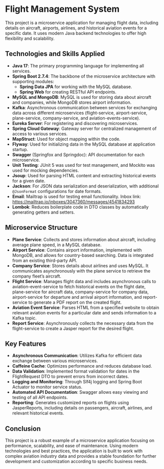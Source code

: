 <h1>Flight Management System</h1>

<p>This project is a microservice application for managing flight data, including details on aircraft, airports, airlines, and historical aviation events for a specific date. It uses modern Java backend technologies to offer high flexibility and scalability.</p>

<h2>Technologies and Skills Applied</h2>
<ul>
  <li><strong>Java 17</strong>: The primary programming language for implementing all services.</li>
  <li><strong>Spring Boot 2.7.4</strong>: The backbone of the microservice architecture with supporting modules:
    <ul>
      <li><strong>Spring Data JPA</strong> for working with the MySQL database.</li>
      <li><strong>Spring Web</strong> for creating RESTful API endpoints.</li>
    </ul>
  </li>
  <li><strong>MySQL and MongoDB</strong>: MySQL is used for storing data about aircraft and companies, while MongoDB stores airport information.</li>
  <li><strong>Kafka</strong>: Asynchronous communication between services for exchanging data across different microservices (flight-service, airport-service, plane-service, company-service, and aviation-events-service).</li>
  <li><strong>Eureka Server</strong>: For registering and discovering microservices.</li>
  <li><strong>Spring Cloud Gateway</strong>: Gateway server for centralized management of access to various services.</li>
  <li><strong>MapStruct</strong>: Used for object mapping within the code.</li>
  <li><strong>Flyway</strong>: Used for initializing data in the MySQL database at application startup.</li>
  <li><strong>Swagger</strong> (Springfox and Springdoc): API documentation for each microservice.</li>
  <li><strong>Unit Testing</strong>: JUnit 5 was used for test management, and Mockito was used for mocking dependencies.</li>
  <li><strong>Jsoup</strong>: Used for parsing HTML content and extracting historical events for a given date.</li>
  <li><strong>Jackson</strong>: For JSON data serialization and deserialization, with additional <code>@JsonFormat</code> configurations for date formats.</li>
  <li><strong>Email</strong>: Mailtrap is used for testing email functionality. Inbox link: <a href="https://mailtrap.io/inboxes/3047360/messages/4541834293">https://mailtrap.io/inboxes/3047360/messages/4541834293</a></li>
  <li><strong>Lombok</strong>: Reduces boilerplate code in DTO classes by automatically generating getters and setters.</li>
</ul>

<h2>Microservice Structure</h2>
<ul>
  <li><strong>Plane Service</strong>: Collects and stores information about aircraft, including average plane speed, in a MySQL database.</li>
  <li><strong>Airport Service</strong>: Contains airport information, implemented with MongoDB, and allows for country-based searching. Data is integrated from an existing third-party API.</li>
  <li><strong>Company Service</strong>: Stores details about airlines and uses MySQL. It communicates asynchronously with the plane service to retrieve the company fleet’s aircraft.</li>
  <li><strong>Flight Service</strong>: Manages flight data and includes asynchronous calls to aviation-event-service to fetch historical events on the flight date, plane-service for aircraft data, company-service for company data, airport-service for departure and arrival airport information, and report-service to generate a PDF report on the created flight.</li>
  <li><strong>Aviation Event Service</strong>: Parses HTML from a specified website to obtain relevant aviation events for a particular date and sends information to a Kafka topic.</li>
  <li><strong>Report Service</strong>: Asynchronously collects the necessary data from the flight-service to create a Jasper report for the desired flight.</li>
</ul>

<h2>Key Features</h2>
<ul>
  <li><strong>Asynchronous Communication</strong>: Utilizes Kafka for efficient data exchange between various microservices.</li>
  <li><strong>Caffeine Cache</strong>: Optimizes performance and reduces database load.</li>
  <li><strong>Data Validation</strong>: Implemented format validation for dates in the FlightRequest DTO to prevent errors from incorrect dates.</li>
  <li><strong>Logging and Monitoring</strong>: Through Slf4j logging and Spring Boot Actuator to monitor service status.</li>
  <li><strong>Automated API Documentation</strong>: Swagger allows easy viewing and testing of all API endpoints.</li>
  <li><strong>Reporting</strong>: Generates customized reports on flights using JasperReports, including details on passengers, aircraft, airlines, and relevant historical events.</li>
</ul>

<h2>Conclusion</h2>
<p>This project is a robust example of a microservice application focusing on performance, scalability, and ease of maintenance. Using modern technologies and best practices, the application is built to work with complex aviation industry data and provides a stable foundation for further development and customization according to specific business needs.</p>